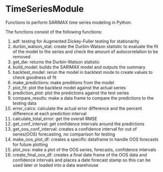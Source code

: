 # TimeSeriesModule
Functions to perform SARIMAX time series modeling in Python.

The functions consist of the following functions: 

1. adf: testing for Augmented Dickey-Fuller testing for stationarity
2. durbin_watson_stat: create the Durbin-Watson statistic to evaluate the fit of the model to the series and check the amount of autocorrelation to be removed
3. get_dw: returns the Durbin-Watson statistic
4. build_model: builds the SARIMAX model and outputs the summary
5. backtest_model: rerun the model in backtest mode to create values to check goodness of fit
6. make_predictions: make preditions from the model
7. plot_fit: plot the backtest model against the actual series
8. prediction_plot: plot the predictions against the test series
9. compare_results: make a data frame to compare the predictions to the testing data
10. error_calcs: calculate the actual error difference and the percent difference at each prediction interval
11. calculate_total_error: get the overall RMSE
12. get_conf_interval: get confidence intervals around the predictions
13. get_oos_conf_interval: creates a confidence interval for out of series(OOS) forecasting, no comparison for testing
14. make_oos_plot_df: creates a specific dataframe to handle OOS forecasts for future plotting
15. plot_oos: make a plot of the OOS series, forecasts, confidence intervals
16. create_final_oos_df: creates a final date frame of the OOS data and confidence intervals and places a date forecast stamp so this can be used later or loaded into a data warehouse


